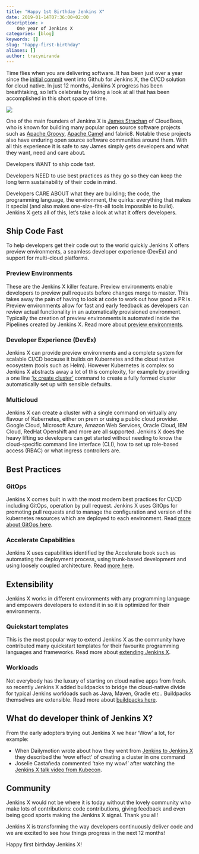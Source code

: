 ```yaml
---
title: "Happy 1st Birthday Jenkins X"
date: 2019-01-14T07:36:00+02:00
description: >
    One year of Jenkins X
categories: [blog]
keywords: []
slug: "happy-first-birthday"
aliases: []
author: tracymiranda
---
```


Time flies when you are delivering software. It has been just over a year since the [initial commit](https://github.com/jenkins-x/jx/commit/e255f7ea050c4a410a21183ec85a510c8e4ca8c6) went into Github for Jenkins X, the CI/CD solution for cloud native. In just 12 months, Jenkins X progress has been breathtaking, so let’s celebrate by taking a look at all that has been accomplished in this short space of time.

<img src="/news/jenkins-x-first-birthday/birthday.jpg">

One of the main founders of Jenkins X is [James Strachan](https://twitter.com/jstrachan) of CloudBees, who is known for building many popular open source software projects such as [Apache Groovy](http://groovy-lang.org/index.html), [Apache Camel](http://camel.apache.org/) and fabric8. Notable these projects also have enduring open source software communities around them. With all this experience it is safe to say James simply gets developers and what they want, need and care about.

Developers WANT to ship code fast.

Developers NEED to use best practices as they go so they can keep the long term sustainability of their code in mind.

Developers CARE ABOUT what they are building; the code, the programming language, the environment, the quirks: everything that makes it special (and also makes one-size-fits-all tools impossible to build). Jenkins X gets all of this, let’s take a look at what it offers developers.

## Ship Code Fast

To help developers get their code out to the world quickly Jenkins X offers preview environments, a seamless developer experience (DevEx) and support for multi-cloud platforms.

### Preview Environments

These are the Jenkins X killer feature. Preview environments enable developers to preview pull requests before changes merge to master. This takes away the pain of having to look at code to work out how good a PR is. Preview environments allow for fast and early feedback as developers can review actual functionality in an automatically provisioned environment. Typically the creation of preview environments is automated inside the Pipelines created by Jenkins X. Read more about [preview environments](https://jenkins-x.io/about/concepts/features/#preview-environments).

### Developer Experience (DevEx)

Jenkins X can provide preview environments and a complete system for scalable CI/CD because it builds on Kubernetes and the cloud native ecosystem (tools such as Helm). However Kubernetes is complex so Jenkins X abstracts away a lot of this complexity, for example by providing a one line [‘jx create cluster’](https://jenkins-x.io/commands/jx_create_cluster/) command to create a fully formed cluster automatically set up with sensible defaults.

### Multicloud

Jenkins X can create a cluster with a single command on virtually any flavour of Kubernetes, either on prem or using a public cloud provider. Google Cloud, Microsoft Azure, Amazon Web Services, Oracle Cloud, IBM Cloud, RedHat Openshift and more are all supported. Jenkins X does the heavy lifting so developers can get started without needing to know the cloud-specific command line interface (CLI), how to set up role-based access (RBAC) or what ingress controllers are.

## Best Practices

### GitOps

Jenkins X comes built in with the most modern best practices for CI/CD including GitOps, operation by pull request. Jenkins X uses GitOps for promoting pull requests and to manage the configuration and version of the kubernetes resources which are deployed to each environment. Read [more about GitOps here](https://jenkins-x.io/about/features/#environments).

### Accelerate Capabilities

Jenkins X uses capabilities identified by the Accelerate book such as automating the deployment process, using trunk-based development and using loosely coupled architecture. Read [more here](https://jenkins-x.io/about/accelerate/).

## Extensibility

Jenkins X works in different environments with any programming language and empowers developers to extend it in so it is optimized for their environments.

### Quickstart templates

This is the most popular way to extend Jenkins X as the community have contributed many quickstart templates for their favourite programming languages and frameworks. Read more about [extending Jenkins X](https://jenkins-x.io/extending/).

### Workloads

Not everybody has the luxury of starting on cloud native apps from fresh. so recently Jenkins X added buildpacks to bridge the cloud-native divide for typical Jenkins workloads such as Java, Maven, Gradle etc.. Buildpacks themselves are extensible. Read more about [buildpacks here](https://jenkins-x.io/architecture/build-packs/).

## What do developer think of Jenkins X?

From the early adopters trying out Jenkins X we hear ‘Wow’ a lot, for example:

* When Dailymotion wrote about how they went from [Jenkins to Jenkins X](https://medium.com/dailymotion/from-jenkins-to-jenkins-x-604b6cde0ce3) they described the ‘wow effect’ of creating a cluster in one command
* Joselie Castañeda commented ‘take my wow!’ after watching the [Jenkins X talk video from Kubecon](https://youtu.be/uHe7R_iZSLU).

## Community

Jenkins X would not be where it is today without the lovely community who make lots of contributions: code contributions, giving feedback and even being good sports making the Jenkins X signal. Thank you all!

Jenkins X is transforming the way developers continuously deliver code and we are excited to see how things progress in the next 12 months!

Happy first birthday Jenkins X!
